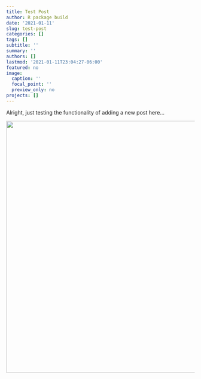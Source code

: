 ```yaml
---
title: Test Post
author: R package build
date: '2021-01-11'
slug: test-post
categories: []
tags: []
subtitle: ''
summary: ''
authors: []
lastmod: '2021-01-11T23:04:27-06:00'
featured: no
image:
  caption: ''
  focal_point: ''
  preview_only: no
projects: []
---
```


Alright, just testing the functionality of adding a new post here...

<img src="{{< blogdown/postref >}}index_files/figure-html/unnamed-chunk-1-1.png" width="672" />
